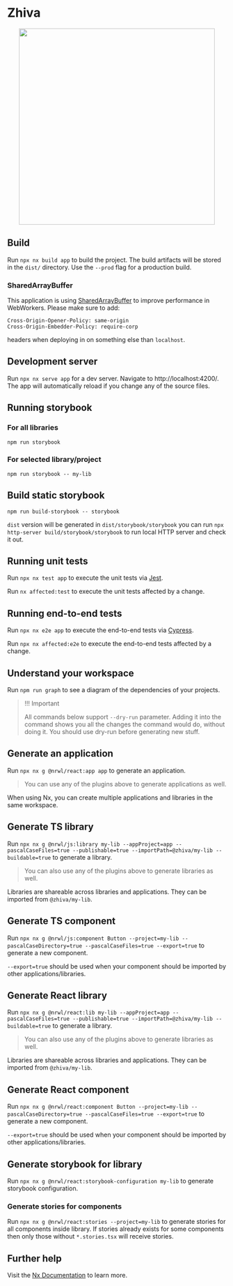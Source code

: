 # Zhiva

<p style="text-align: center;"><img src="https://raw.githubusercontent.com/zhiva-ai/zhivaai_web/master/static/medvision.png" width="450"></p>

## Build

Run `npx nx build app` to build the project. The build artifacts will be stored in the `dist/` directory. Use the `--prod` flag for a production build.

### SharedArrayBuffer

This application is using [SharedArrayBuffer](https://developer.mozilla.org/en-US/docs/Web/JavaScript/Reference/Global_Objects/SharedArrayBuffer) to improve performance in WebWorkers. Please make sure to add:

```
Cross-Origin-Opener-Policy: same-origin
Cross-Origin-Embedder-Policy: require-corp
```

headers when deploying in on something else than `localhost`.

## Development server

Run `npx nx serve app` for a dev server. Navigate to http://localhost:4200/. The app will automatically reload if you change any of the source files.

## Running storybook

### For all libraries

`npm run storybook`

### For selected library/project

`npm run storybook -- my-lib`

## Build static storybook

`npm run build-storybook -- storybook`

`dist` version will be generated in `dist/storybook/storybook` you can run `npx http-server build/storybook/storybook` to run local HTTP server and check it out.

## Running unit tests

Run `npx nx test app` to execute the unit tests via [Jest](https://jestjs.io).

Run `nx affected:test` to execute the unit tests affected by a change.

## Running end-to-end tests

Run `npx nx e2e app` to execute the end-to-end tests via [Cypress](https://www.cypress.io).

Run `npx nx affected:e2e` to execute the end-to-end tests affected by a change.

## Understand your workspace

Run `npm run graph` to see a diagram of the dependencies of your projects.

> !!! Important
>
> All commands below support `--dry-run` parameter. Adding it into the command shows you all the changes the command would do, without doing it. You should use dry-run before generating new stuff.

## Generate an application

Run `npx nx g @nrwl/react:app app` to generate an application.

> You can use any of the plugins above to generate applications as well.

When using Nx, you can create multiple applications and libraries in the same workspace.

## Generate TS library

Run `npx nx g @nrwl/js:library my-lib --appProject=app --pascalCaseFiles=true --publishable=true --importPath=@zhiva/my-lib --buildable=true` to generate a library.

> You can also use any of the plugins above to generate libraries as well.

Libraries are shareable across libraries and applications. They can be imported from `@zhiva/my-lib`.

## Generate TS component

Run `npx nx g @nrwl/js:component Button --project=my-lib --pascalCaseDirectory=true --pascalCaseFiles=true --export=true` to generate a new component.

`--export=true` should be used when your component should be imported by other applications/libraries.

## Generate React library

Run `npx nx g @nrwl/react:lib my-lib --appProject=app --pascalCaseFiles=true --publishable=true --importPath=@zhiva/my-lib --buildable=true` to generate a library.

> You can also use any of the plugins above to generate libraries as well.

Libraries are shareable across libraries and applications. They can be imported from `@zhiva/my-lib`.

## Generate React component

Run `npx nx g @nrwl/react:component Button --project=my-lib --pascalCaseDirectory=true --pascalCaseFiles=true --export=true` to generate a new component.

`--export=true` should be used when your component should be imported by other applications/libraries.

## Generate storybook for library

Run `npx nx g @nrwl/react:storybook-configuration my-lib` to generate storybook configuration.

### Generate stories for components

Run `npx nx g @nrwl/react:stories --project=my-lib` to generate stories for all components inside library. If stories already exists for some components then only those without `*.stories.tsx` will receive stories.

## Further help

Visit the [Nx Documentation](https://nx.dev) to learn more.
